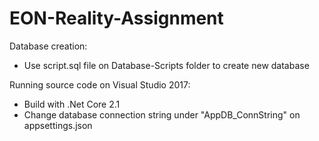 # EON-Reality-Assignment
Database creation:
- Use script.sql file on Database-Scripts folder to create new database

Running source code on Visual Studio 2017:
- Build with .Net Core 2.1
- Change database connection string under "AppDB_ConnString" on appsettings.json
